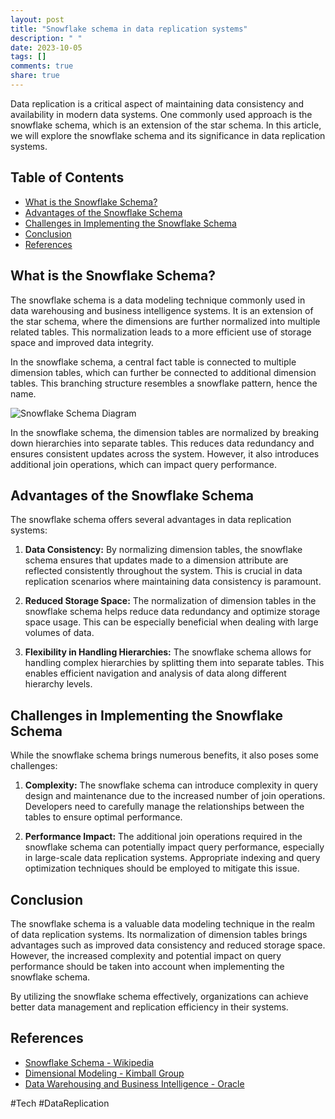 ```yaml
---
layout: post
title: "Snowflake schema in data replication systems"
description: " "
date: 2023-10-05
tags: []
comments: true
share: true
---
```


Data replication is a critical aspect of maintaining data consistency and availability in modern data systems. One commonly used approach is the snowflake schema, which is an extension of the star schema. In this article, we will explore the snowflake schema and its significance in data replication systems.

## Table of Contents
- [What is the Snowflake Schema?](#what-is-the-snowflake-schema)
- [Advantages of the Snowflake Schema](#advantages-of-the-snowflake-schema)
- [Challenges in Implementing the Snowflake Schema](#challenges-in-implementing-the-snowflake-schema)
- [Conclusion](#conclusion)
- [References](#references)

## What is the Snowflake Schema?
The snowflake schema is a data modeling technique commonly used in data warehousing and business intelligence systems. It is an extension of the star schema, where the dimensions are further normalized into multiple related tables. This normalization leads to a more efficient use of storage space and improved data integrity.

In the snowflake schema, a central fact table is connected to multiple dimension tables, which can further be connected to additional dimension tables. This branching structure resembles a snowflake pattern, hence the name.

![Snowflake Schema Diagram](snowflake-schema.png)

In the snowflake schema, the dimension tables are normalized by breaking down hierarchies into separate tables. This reduces data redundancy and ensures consistent updates across the system. However, it also introduces additional join operations, which can impact query performance.

## Advantages of the Snowflake Schema
The snowflake schema offers several advantages in data replication systems:

1. **Data Consistency:** By normalizing dimension tables, the snowflake schema ensures that updates made to a dimension attribute are reflected consistently throughout the system. This is crucial in data replication scenarios where maintaining data consistency is paramount.

2. **Reduced Storage Space:** The normalization of dimension tables in the snowflake schema helps reduce data redundancy and optimize storage space usage. This can be especially beneficial when dealing with large volumes of data.

3. **Flexibility in Handling Hierarchies:** The snowflake schema allows for handling complex hierarchies by splitting them into separate tables. This enables efficient navigation and analysis of data along different hierarchy levels.

## Challenges in Implementing the Snowflake Schema
While the snowflake schema brings numerous benefits, it also poses some challenges:

1. **Complexity:** The snowflake schema can introduce complexity in query design and maintenance due to the increased number of join operations. Developers need to carefully manage the relationships between the tables to ensure optimal performance.

2. **Performance Impact:** The additional join operations required in the snowflake schema can potentially impact query performance, especially in large-scale data replication systems. Appropriate indexing and query optimization techniques should be employed to mitigate this issue.

## Conclusion
The snowflake schema is a valuable data modeling technique in the realm of data replication systems. Its normalization of dimension tables brings advantages such as improved data consistency and reduced storage space. However, the increased complexity and potential impact on query performance should be taken into account when implementing the snowflake schema.

By utilizing the snowflake schema effectively, organizations can achieve better data management and replication efficiency in their systems.

## References
- [Snowflake Schema - Wikipedia](https://en.wikipedia.org/wiki/Snowflake_schema) 
- [Dimensional Modeling - Kimball Group](https://www.kimballgroup.com/data-warehouse-business-intelligence-resources/kimball-techniques/dimensional-modeling/) 
- [Data Warehousing and Business Intelligence - Oracle](https://www.oracle.com/big-data/guide/data-warehousing-business-intelligence/)

#Tech #DataReplication